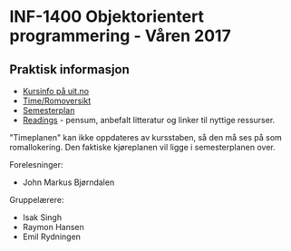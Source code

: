 INF-1400 Objektorientert programmering - Våren 2017
================================


Praktisk informasjon
--------------

* [Kursinfo på uit.no](http://uit.no/studiekatalog/emner/2017/var/inf-1400-1)
* [Time/Romoversikt](http://timeplan.uit.no/emne_timeplan.php?year=2017&module[]=INF-1400-1#week-1)
* [Semesterplan](semesterplan.md)
* [Readings](readings.md) - pensum, anbefalt litteratur og linker til nyttige ressurser. 

"Timeplanen" kan ikke oppdateres av kursstaben, så den må ses på som romallokering. Den faktiske kjøreplanen vil ligge i semesterplanen over.


Forelesninger:
- John Markus Bjørndalen

Gruppelærere:
- Isak Singh
- Raymon Hansen
- Emil Rydningen

